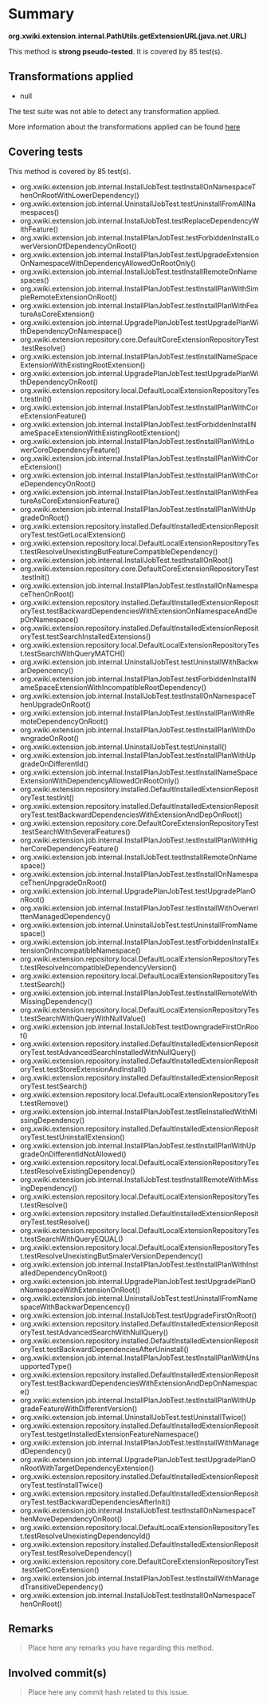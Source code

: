 # Summary
**org.xwiki.extension.internal.PathUtils.getExtensionURL(java.net.URL)**

This method is **strong pseudo-tested**.
It is covered by 85 test(s). 


## Transformations applied

- null


The test suite was not able to detect any transformation applied.

More information about the transformations applied can be found [here](https://github.com/STAMP-project/pitest-descartes)

## Covering tests
This method is covered by 85 test(s).
* org.xwiki.extension.job.internal.InstallJobTest.testInstallOnNamespaceThenOnRootWithLowerDependency()
* org.xwiki.extension.job.internal.UninstallJobTest.testUninstallFromAllNamespaces()
* org.xwiki.extension.job.internal.InstallJobTest.testReplaceDependencyWithFeature()
* org.xwiki.extension.job.internal.InstallPlanJobTest.testForbiddenInstallLowerVersionOfDependencyOnRoot()
* org.xwiki.extension.job.internal.InstallPlanJobTest.testUpgradeExtensionOnNamespaceWithDependencyAllowedOnRootOnly()
* org.xwiki.extension.job.internal.InstallJobTest.testInstallRemoteOnNamespaces()
* org.xwiki.extension.job.internal.InstallPlanJobTest.testInstallPlanWithSimpleRemoteExtensionOnRoot()
* org.xwiki.extension.job.internal.InstallPlanJobTest.testInstallPlanWithFeatureAsCoreExtension()
* org.xwiki.extension.job.internal.UpgradePlanJobTest.testUpgradePlanWithDependencyOnNamespace()
* org.xwiki.extension.repository.core.DefaultCoreExtensionRepositoryTest.testResolve()
* org.xwiki.extension.job.internal.InstallPlanJobTest.testInstallNameSpaceExtensionWithExistingRootExtension()
* org.xwiki.extension.job.internal.UpgradePlanJobTest.testUpgradePlanWithDependencyOnRoot()
* org.xwiki.extension.repository.local.DefaultLocalExtensionRepositoryTest.testInit()
* org.xwiki.extension.job.internal.InstallPlanJobTest.testInstallPlanWithCoreExtensionFeature()
* org.xwiki.extension.job.internal.InstallPlanJobTest.testForbiddenInstallNameSpaceExtensionWithExistingRootExtension()
* org.xwiki.extension.job.internal.InstallPlanJobTest.testInstallPlanWithLowerCoreDependencyFeature()
* org.xwiki.extension.job.internal.InstallPlanJobTest.testInstallPlanWithCoreExtension()
* org.xwiki.extension.job.internal.InstallPlanJobTest.testInstallPlanWithCoreDependencyOnRoot()
* org.xwiki.extension.job.internal.InstallPlanJobTest.testInstallPlanWithFeatureAsCoreExtensionFeature()
* org.xwiki.extension.job.internal.InstallPlanJobTest.testInstallPlanWithUpgradeOnRoot()
* org.xwiki.extension.repository.installed.DefaultInstalledExtensionRepositoryTest.testGetLocalExtension()
* org.xwiki.extension.repository.local.DefaultLocalExtensionRepositoryTest.testResolveUnexistingButFeatureCompatibleDependency()
* org.xwiki.extension.job.internal.InstallJobTest.testInstallOnRoot()
* org.xwiki.extension.repository.core.DefaultCoreExtensionRepositoryTest.testInit()
* org.xwiki.extension.job.internal.InstallPlanJobTest.testInstallOnNamespaceThenOnRoot()
* org.xwiki.extension.repository.installed.DefaultInstalledExtensionRepositoryTest.testBackwardDependenciesWithExtensionOnNamespaceAndDepOnNamespace()
* org.xwiki.extension.repository.installed.DefaultInstalledExtensionRepositoryTest.testSearchInstalledExtensions()
* org.xwiki.extension.repository.local.DefaultLocalExtensionRepositoryTest.testSearchWithQueryMATCH()
* org.xwiki.extension.job.internal.UninstallJobTest.testUninstallWithBackwarDepencency()
* org.xwiki.extension.job.internal.InstallPlanJobTest.testForbiddenInstallNameSpaceExtensionWithIncompatibleRootDependency()
* org.xwiki.extension.job.internal.InstallJobTest.testInstallOnNamespaceThenUpgradeOnRoot()
* org.xwiki.extension.job.internal.InstallPlanJobTest.testInstallPlanWithRemoteDependencyOnRoot()
* org.xwiki.extension.job.internal.InstallPlanJobTest.testInstallPlanWithDowngradeOnRoot()
* org.xwiki.extension.job.internal.UninstallJobTest.testUninstall()
* org.xwiki.extension.job.internal.InstallPlanJobTest.testInstallPlanWithUpgradeOnDifferentId()
* org.xwiki.extension.job.internal.InstallPlanJobTest.testInstallNameSpaceExtensionWithDependencyAllowedOnRootOnly()
* org.xwiki.extension.repository.installed.DefaultInstalledExtensionRepositoryTest.testInit()
* org.xwiki.extension.repository.installed.DefaultInstalledExtensionRepositoryTest.testBackwardDependenciesWithExtensionAndDepOnRoot()
* org.xwiki.extension.repository.core.DefaultCoreExtensionRepositoryTest.testSearchWithSeveralFeatures()
* org.xwiki.extension.job.internal.InstallPlanJobTest.testInstallPlanWithHigherCoreDependencyFeature()
* org.xwiki.extension.job.internal.InstallJobTest.testInstallRemoteOnNamespace()
* org.xwiki.extension.job.internal.InstallPlanJobTest.testInstallOnNamespaceThenUnpgradeOnRoot()
* org.xwiki.extension.job.internal.UpgradePlanJobTest.testUpgradePlanOnRoot()
* org.xwiki.extension.job.internal.InstallPlanJobTest.testInstallWithOverwrittenManagedDependency()
* org.xwiki.extension.job.internal.UninstallJobTest.testUninstallFromNamespace()
* org.xwiki.extension.job.internal.InstallPlanJobTest.testForbiddenInstallExtensionOnIncompatibleNamespace()
* org.xwiki.extension.repository.local.DefaultLocalExtensionRepositoryTest.testResolveIncompatibleDependencyVersion()
* org.xwiki.extension.repository.local.DefaultLocalExtensionRepositoryTest.testSearch()
* org.xwiki.extension.job.internal.InstallPlanJobTest.testInstallRemoteWithMissingDependency()
* org.xwiki.extension.repository.local.DefaultLocalExtensionRepositoryTest.testSearchWithQueryWithNullValue()
* org.xwiki.extension.job.internal.InstallJobTest.testDowngradeFirstOnRoot()
* org.xwiki.extension.repository.installed.DefaultInstalledExtensionRepositoryTest.testAdvancedSearchInstalledWithNullQuery()
* org.xwiki.extension.repository.installed.DefaultInstalledExtensionRepositoryTest.testStoreExtensionAndInstall()
* org.xwiki.extension.repository.installed.DefaultInstalledExtensionRepositoryTest.testSearch()
* org.xwiki.extension.repository.local.DefaultLocalExtensionRepositoryTest.testRemove()
* org.xwiki.extension.job.internal.InstallPlanJobTest.testReInstalledWithMissingDependency()
* org.xwiki.extension.repository.installed.DefaultInstalledExtensionRepositoryTest.testUninstallExtension()
* org.xwiki.extension.job.internal.InstallPlanJobTest.testInstallPlanWithUpgradeOnDifferentIdNotAllowed()
* org.xwiki.extension.repository.local.DefaultLocalExtensionRepositoryTest.testResolveExistingDependency()
* org.xwiki.extension.job.internal.InstallJobTest.testInstallRemoteWithMissingDependency()
* org.xwiki.extension.repository.local.DefaultLocalExtensionRepositoryTest.testResolve()
* org.xwiki.extension.repository.installed.DefaultInstalledExtensionRepositoryTest.testResolve()
* org.xwiki.extension.repository.local.DefaultLocalExtensionRepositoryTest.testSearchWithQueryEQUAL()
* org.xwiki.extension.repository.local.DefaultLocalExtensionRepositoryTest.testResolveUnexistingButSmalerVersionDependency()
* org.xwiki.extension.job.internal.InstallPlanJobTest.testInstallPlanWithInstalledDependencyOnRoot()
* org.xwiki.extension.job.internal.UpgradePlanJobTest.testUpgradePlanOnNamespaceWithExtensionOnRoot()
* org.xwiki.extension.job.internal.UninstallJobTest.testUninstallFromNamespaceWithBackwarDepencency()
* org.xwiki.extension.job.internal.InstallJobTest.testUpgradeFirstOnRoot()
* org.xwiki.extension.repository.installed.DefaultInstalledExtensionRepositoryTest.testAdvancedSearchWithNullQuery()
* org.xwiki.extension.repository.installed.DefaultInstalledExtensionRepositoryTest.testBackwardDependenciesAfterUninstall()
* org.xwiki.extension.job.internal.InstallPlanJobTest.testInstallPlanWithUnsupportedType()
* org.xwiki.extension.repository.installed.DefaultInstalledExtensionRepositoryTest.testBackwardDependenciesWithExtensionAndDepOnNamespace()
* org.xwiki.extension.job.internal.InstallPlanJobTest.testInstallPlanWithUpgradeFeatureWithDifferentVersion()
* org.xwiki.extension.job.internal.UninstallJobTest.testUninstallTwice()
* org.xwiki.extension.repository.installed.DefaultInstalledExtensionRepositoryTest.testgetInstalledExtensionFeatureNamespace()
* org.xwiki.extension.job.internal.InstallPlanJobTest.testInstallWithManagedDependency()
* org.xwiki.extension.job.internal.UpgradePlanJobTest.testUpgradePlanOnRootWithTargetDependencyExtension()
* org.xwiki.extension.repository.installed.DefaultInstalledExtensionRepositoryTest.testInstallTwice()
* org.xwiki.extension.repository.installed.DefaultInstalledExtensionRepositoryTest.testBackwardDependenciesAfterInit()
* org.xwiki.extension.job.internal.InstallJobTest.testInstallOnNamespaceThenMoveDependencyOnRoot()
* org.xwiki.extension.repository.local.DefaultLocalExtensionRepositoryTest.testResolveUnexistingDependencyId()
* org.xwiki.extension.repository.installed.DefaultInstalledExtensionRepositoryTest.testResolveDependency()
* org.xwiki.extension.repository.core.DefaultCoreExtensionRepositoryTest.testGetCoreExtension()
* org.xwiki.extension.job.internal.InstallPlanJobTest.testInstallWithManagedTransitiveDependency()
* org.xwiki.extension.job.internal.InstallJobTest.testInstallOnNamespaceThenOnRoot()


## Remarks
> Place here any remarks you have regarding this method.

## Involved commit(s)

> Place here any commit hash related to this issue.
